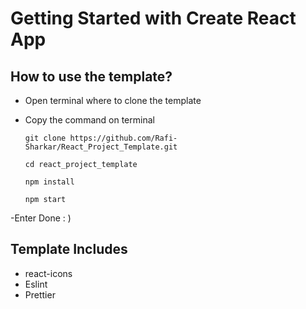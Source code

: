 # Getting Started with Create React App
## How to use the template?

-   Open terminal where to clone the template
-   Copy the command on terminal

        git clone https://github.com/Rafi-Sharkar/React_Project_Template.git

        cd react_project_template

        npm install

        npm start
-Enter
Done : )

## Template Includes

-   react-icons
-   Eslint
-   Prettier
